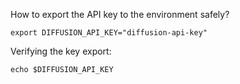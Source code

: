 


How to export the API key to the environment safely?

```
export DIFFUSION_API_KEY="diffusion-api-key"
```
Verifying the key export:

```
echo $DIFFUSION_API_KEY
```